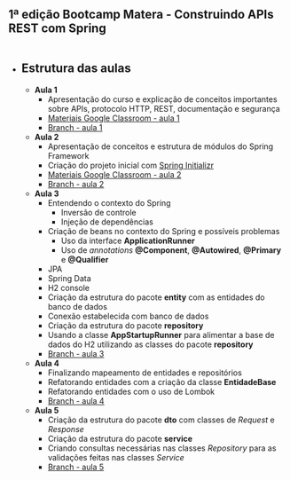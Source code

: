 ## 1ª edição Bootcamp Matera - Construindo APIs REST com Spring

```

```

* ## Estrutura das aulas

  * **Aula 1**
      * Apresentação do curso e explicação de conceitos importantes sobre APIs, protocolo HTTP, REST, documentação e segurança
      * [Materiais Google Classroom - aula 1](https://classroom.google.com/c/MjIzNDc2OTExMTMx/m/MjU3NDI1NjA0NzYy/details)
      * [Branch - aula 1](https://github.com/materasystems/bootcamp-1-spring/tree/aula1)
  * **Aula 2**
      * Apresentação de conceitos e estrutura de módulos do Spring Framework
      * Criação do projeto inicial com [Spring Initializr](https://start.spring.io/)
      * [Materiais Google Classroom - aula 2](https://classroom.google.com/c/MjIzNDc2OTExMTMx/m/MjU4MDE5NzQ4NzE2/details)
      * [Branch - aula 2](https://github.com/materasystems/bootcamp-1-spring/tree/aula2)
  * **Aula 3**
      * Entendendo o contexto do Spring
        * Inversão de controle
        * Injeção de dependências
      * Criação de beans no contexto do Spring e possíveis problemas
        * Uso da interface **ApplicationRunner**
        * Uso de *annotations* **@Component**, **@Autowired**, **@Primary** e **@Qualifier**
      * JPA
      * Spring Data
      * H2 console
      * Criação da estrutura do pacote **entity** com as entidades do banco de dados
      * Conexão estabelecida com banco de dados
      * Criação da estrutura do pacote **repository**
      * Usando a classe **AppStartupRunner** para alimentar a base de dados do H2 utilizando as classes do pacote **repository**
      * [Branch - aula 3](https://github.com/materasystems/bootcamp-1-spring/tree/aula3)
  * **Aula 4**
      * Finalizando mapeamento de entidades e repositórios
      * Refatorando entidades com a criação da classe **EntidadeBase**
      * Refatorando entidades com o uso de Lombok
      * [Branch - aula 4](https://github.com/materasystems/bootcamp-1-spring/tree/aula4)
  * **Aula 5**
      * Criação da estrutura do pacote **dto** com classes de *Request* e *Response*
      * Criação da estrutura do pacote **service**
      * Criando consultas necessárias nas classes *Repository* para as validações feitas nas classes *Service*
      * [Branch - aula 5](https://github.com/materasystems/bootcamp-1-spring/tree/aula5)
